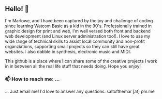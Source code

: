 ## Hello! 👋

I'm Marlowe, and I have been captured by the joy and challenge of coding since learning Watcom Basic as a kid in the 90's. Professionally trained in graphic design for print and web, I'm well versed both front and backend web development (and Linux server administration too!). I love to use my wide range of technical skills to assist local community and non-profit organziations, supporting small projects so they can still have great websites. I also dabble in synthesis, electronic music and MIDI. 

This github is a place where I can share some of the creative projects I work in in between all the real life stuff that needs doing. Hope you enjoy!

### 📫 How to reach me: ...

... Just email me! I'd love to answer any questions. saltofthemar [at] pm.me

<!--
**saltofthemar/saltofthemar** is a ✨ _special_ ✨ repository because its `README.md` (this file) appears on your GitHub profile.

Here are some ideas to get you started:

- 🔭 I’m currently working on ...
- 🌱 I’m currently learning ...
- 👯 I’m looking to collaborate on ...
- 🤔 I’m looking for help with ...
- 💬 Ask me about ...
- 📫 How to reach me: ...
- 😄 Pronouns: ...
- ⚡ Fun fact: ...
-->
